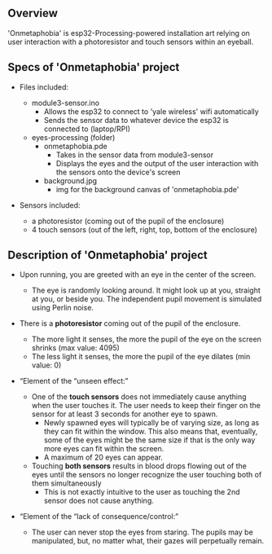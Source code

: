 Overview
--------
'Onmetaphobia' is esp32-Processing-powered installation art relying on user interaction with a photoresistor and touch sensors within an eyeball.

  Specs of 'Onmetaphobia' project
  ------------------------------
  - Files included:
    - module3-sensor.ino
      - Allows the esp32 to connect to 'yale wireless' wifi automatically
      - Sends the sensor data to whatever device the esp32 is connected to (laptop/RPI)
    - eyes-processing (folder)
      - onmetaphobia.pde
        - Takes in the sensor data from module3-sensor
        - Displays the eyes and the output of the user interaction with the sensors onto the device's screen
      - background.jpg
        - img for the background canvas of 'onmetaphobia.pde'
       
  - Sensors included:
    - a photoresistor (coming out of the pupil of the enclosure)
    - 4 touch sensors (out of the left, right, top, bottom of the enclosure)
   
  Description of 'Onmetaphobia' project
  --------------------------------------
  - Upon running, you are greeted with an eye in the center of the screen.
    - The eye is randomly looking around. It might look up at you, straight at you, or beside you. The independent pupil movement is               simulated using Perlin noise.
  - There is a **photoresistor** coming out of the pupil of the enclosure.
    - The more light it senses, the more the pupil of the eye on the screen shrinks (max value: 4095)
    - The less light it senses, the more the pupil of the eye dilates (min value: 0)
   
  - “Element of the “unseen effect:”
    - One of the ****************touch sensors**************** does not immediately cause anything when the user touches it. The user needs        to keep their finger on the sensor for at least 3 seconds for another eye to spawn.
        - Newly spawned eyes will typically be of varying size, as long as they can fit within the window. This also means that, eventually,           some of the eyes might be the same size if that is the only way more eyes can fit within the screen.
        - A maximum of 20 eyes can appear.
    - Touching **both sensors** results in blood drops flowing out of the eyes until the sensors no longer recognize the user touching both        of them simultaneously
        - This is not exactly intuitive to the user as touching the 2nd sensor does not cause anything.
- “Element of the “lack of consequence/control:”
    - The user can never stop the eyes from staring. The pupils may be manipulated, but, no matter what, their gazes will perpetually remain.
